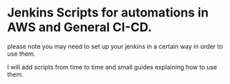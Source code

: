 # Jenkins Scripts for automations in AWS and General CI-CD.

please note you may need to set up your jenkins in a certain way in order to use them.

I will add scripts from time to time and small guides explaining how to use them.
